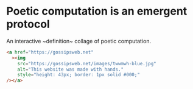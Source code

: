 # Poetic computation is an emergent protocol

An interactive ~definition~ collage of poetic computation.

```html
<a href="https://gossipsweb.net"
  ><img
    src="https://gossipsweb.net/images/twwmwh-blue.jpg"
    alt="This website was made with hands."
    style="height: 43px; border: 1px solid #000;"
/></a>
```
